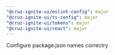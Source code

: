 ```yaml
---
"@cruz-ignite-ui/eslint-config": major
"@cruz-ignite-ui/ts-config": major
"@cruz-ignite-ui/tokens": major
"@cruz-ignite-ui/react": major
---
```


Configure package.json names correctry
